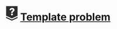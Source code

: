 # [![](../../../../assets/24q3/tier/0.svg)](https://solved.ac/contribute/6766) [Template problem](https://www.acmicpc.net/problem/6766)
